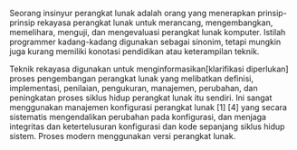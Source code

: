 Seorang insinyur perangkat lunak adalah orang yang menerapkan prinsip-prinsip 
rekayasa perangkat lunak untuk merancang, mengembangkan, memelihara, menguji, dan mengevaluasi perangkat lunak komputer. 
Istilah programmer kadang-kadang digunakan sebagai sinonim, tetapi mungkin juga kurang memiliki konotasi pendidikan atau keterampilan teknik.

Teknik rekayasa digunakan untuk menginformasikan[klarifikasi diperlukan] proses pengembangan perangkat lunak yang melibatkan definisi, 
implementasi, penilaian, pengukuran, manajemen, perubahan, dan peningkatan proses siklus hidup perangkat lunak itu sendiri. Ini sangat 
menggunakan manajemen konfigurasi perangkat lunak [1] [4] yang secara sistematis mengendalikan perubahan pada konfigurasi, dan menjaga 
integritas dan ketertelusuran konfigurasi dan kode sepanjang siklus hidup sistem. Proses modern menggunakan versi perangkat lunak.